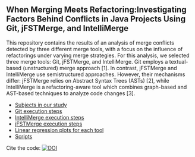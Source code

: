 ## When Merging Meets Refactoring:Investigating Factors Behind Conflicts in Java Projects Using Git, jFSTMerge, and IntelliMerge

This repository contains the results of an analysis of merge conflicts detected by three different merge tools, with a focus on the influence of refactorings under varying merge strategies. For this analysis, we selected three merge tools: Git, jFSTMerge, and IntelliMerge. Git employs a textual-based (unstructured) merge approach [1]. In contrast, jFSTMerge and IntelliMerge use semistructured approaches. However, their mechanisms differ: jFSTMerge relies on Abstract Syntax Trees (ASTs) [2], while IntelliMerge is a refactoring-aware tool which combines graph-based and AST-based techniques to analyze code changes [3].

* [Subjects in our study](/subjects.md)
* [Git execution steps](/git_execution/git_execution_steps.md)
* [IntelliMerge execution steps](/intellimerge_execution/intellimerge_execution_steps.md)
* [jFSTMerge execution steps](/jfstmerge_execution/jfstmerge_execution_steps.md)
* [Linear regression plots for each tool](/main/linear_regression)
* [Scripts](https://doi.org/10.5281/zenodo.13912933)

Cite the code: [![DOI](https://zenodo.org/badge/DOI/10.5281/zenodo.13912933.svg)](https://doi.org/10.5281/zenodo.13912933)

